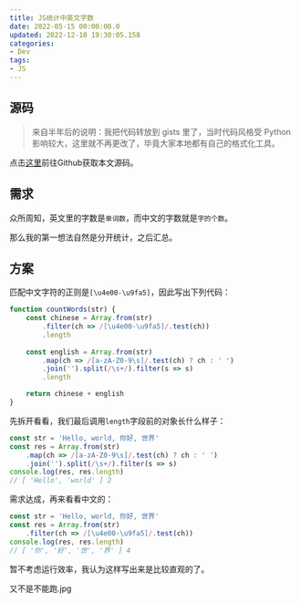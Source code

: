 ```yaml
---
title: JS统计中英文字数
date: 2022-05-15 00:00:00.0
updated: 2022-12-10 19:30:05.158
categories: 
- Dev
tags: 
- JS
---
```


## 源码
> 来自半年后的说明：我把代码转放到 gists 里了，当时代码风格受 Python 影响较大，这里就不再更改了，毕竟大家本地都有自己的格式化工具。

点击[这里](https://gist.github.com/hikariyo/b838dff3bdf0d280b25f50a66abd699c)前往Github获取本文源码。

## 需求

众所周知，英文里的字数是`单词数`，而中文的字数就是`字的个数`。

那么我的第一想法自然是分开统计，之后汇总。

## 方案

匹配中文字符的正则是`[\u4e00-\u9fa5]`，因此写出下列代码：

```js
function countWords(str) {
    const chinese = Array.from(str)
        .filter(ch => /[\u4e00-\u9fa5]/.test(ch))
        .length
    
    const english = Array.from(str)
        .map(ch => /[a-zA-Z0-9\s]/.test(ch) ? ch : ' ')
        .join('').split(/\s+/).filter(s => s)
        .length

    return chinese + english
}
```

先拆开看看，我们最后调用`length`字段前的对象长什么样子：

```js
const str = 'Hello, world, 你好, 世界'
const res = Array.from(str)
    .map(ch => /[a-zA-Z0-9\s]/.test(ch) ? ch : ' ')
    .join('').split(/\s+/).filter(s => s)
console.log(res, res.length)
// [ 'Hello', 'world' ] 2
```

需求达成，再来看看中文的：

```js
const str = 'Hello, world, 你好, 世界'
const res = Array.from(str)
    .filter(ch => /[\u4e00-\u9fa5]/.test(ch))
console.log(res, res.length)
// [ '你', '好', '世', '界' ] 4
```

暂不考虑运行效率，我认为这样写出来是比较直观的了。

又不是不能跑.jpg